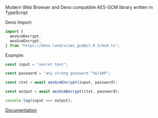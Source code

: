 Modern Web Browser and Deno compatible AES-GCM library written in TypeScript

Deno Import:
```js
import {
  aesGcmDecrypt,
  aesGcmEncrypt,
} from "https://deno.land/x/aes_gcm@v1.0.3/mod.ts";
```

Example:
```js
const input = "secret text";

const password = "any strong password ^%&!$0P";

const ctxt = await aesGcmEncrypt(input, password);

const output = await aesGcmDecrypt(ctxt, password);

console.log(input === output);
```

[Documentation](https://doc.deno.land/https://deno.land/x/aes_gcm/mod.ts)